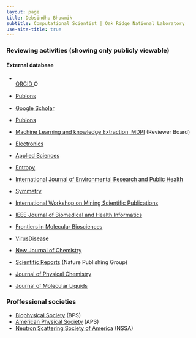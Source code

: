 ```yaml
---
layout: page
title: Debsindhu Bhowmik
subtitle: Computational Scientist | Oak Ridge National Laboratory  
use-site-title: true
---
```


### **Reviewing activities (showing only publicly viewable)**  
#### **External database**            

- <div itemscope itemtype="https://schema.org/Person"><a itemprop="sameAs" content="https://orcid.org/0000-0001-7770-9091" href="https://orcid.org/0000-0001-7770-9091" target="orcid.widget" rel="noopener noreferrer" style="vertical-align:top;"> ORCID <img src="https://orcid.org/sites/default/files/images/orcid_16x16.png" style="width:1em;margin-right:.5em;" alt="ORCID iD icon">  </a></div>     

- [Publons](https://publons.com/researcher/1194490/debsindhu-bhowmik/) <a href="http://scholar.google.com/citations?user=nHwDs_sAAAAJ&hl=en" target="_blank"><img src="https://scholar.google.com/scholar/scholar_sm.gif" height="15"></a>  
- [Google Scholar](https://scholar.google.com/citations?user=nHwDs_sAAAAJ&hl=en) <a href="http://scholar.google.com/citations?user=nHwDs_sAAAAJ&hl=en" target="_blank"><img src="https://scholar.google.com/scholar/scholar_sm.gif" height="15"></a>  



- [Publons](https://publons.com/researcher/1194490/debsindhu-bhowmik/)      
- [Machine Learning and knowledge Extraction, MDPI](https://www.mdpi.com/journal/make/) (Reviewer Board)    
- [Electronics](https://www.mdpi.com/journal/electronics)  
- [Applied Sciences](https://www.mdpi.com/journal/applsci)   
- [Entropy](https://www.mdpi.com/journal/entropy)  
- [International Journal of Environmental Research and Public Health](https://www.mdpi.com/journal/ijerph)  
- [Symmetry](https://www.mdpi.com/journal/symmetry) 
- [International Workshop on Mining Scientific Publications](https://wosp.core.ac.uk/lrec2018/)  
- [IEEE Journal of Biomedical and Health Informatics](https://ieeexplore.ieee.org/xpl/RecentIssue.jsp?punumber=6221020)  
- [Frontiers in Molecular Biosciences](https://www.frontiersin.org/journals/molecular-biosciences/)  
- [VirusDisease](https://www.springer.com/journal/13337)    
- [New Journal of Chemistry](http://www.rsc.org/journals-books-databases/about-journals/njc/)  
- [Scientific Reports](https://www.nature.com/srep/) (Nature Publishing Group)  
- [Journal of Physical Chemistry](https://pubs.acs.org/journal/jpcafh)  
- [Journal of Molecular Liquids](https://www.journals.elsevier.com/journal-of-molecular-liquids/)    

### **Proffessional societies**
- [Biophysical Society](https://www.biophysics.org/) (BPS)  
- [American Physical Society](https://www.aps.org/) (APS)  
- [Neutron Scattering Society of America](https://neutronscattering.org/) (NSSA)    



